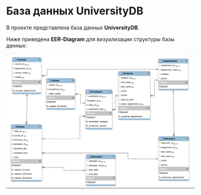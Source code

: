 # База данных UniversityDB

В проекте представлена база данных **UniversityDB**.

Ниже приведена **EER-Diagram** для визуализации структуры базы данных:

![EER-Diagram базы UniversityDB](./EER-Diagram-DB-UniversityDB.png)

